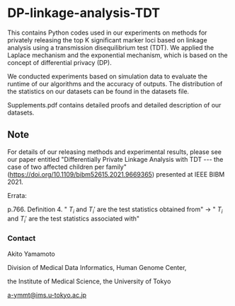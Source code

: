 # DP-linkage-analysis-TDT

This contains Python codes used in our experiments on methods for privately releasing the top K significant marker loci based on linkage analysis using a transmission disequilibrium test (TDT). 
We applied the Laplace mechanism and the exponential mechanism, which is based on the concept of differential privacy (DP). 

We conducted experiments based on simulation data to evaluate the runtime of our algorithms and the accuracy of outputs. 
The distribution of the statistics on our datasets can be found in the datasets file. 

Supplements.pdf contains detailed proofs and detailed description of our datasets.

## Note
For details of our releasing methods and experimental results, please see our paper entitled "Differentially Private Linkage Analysis with TDT --- the case of two affected children per family" (https://doi.org/10.1109/bibm52615.2021.9669365) presented at IEEE BIBM 2021.

Errata:

p.766. Definition 4. " $T_i$ and $T_i'$ are the test statistics obtained from" → " $T_i$ and $T_i'$ are the test statistics associated with"

### Contact
Akito Yamamoto

Division of Medical Data Informatics, Human Genome Center,

the Institute of Medical Science, the University of Tokyo

a-ymmt@ims.u-tokyo.ac.jp
